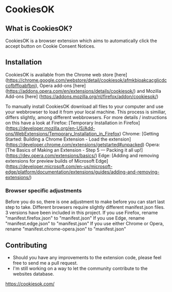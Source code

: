 # CookiesOK

## What is CookiesOK?
CookiesOK is a browser extension which aims to automatically click the accept button on Cookie Consent Notices.

## Installation
CookiesOK is available from the Chrome web store [here] (https://chrome.google.com/webstore/detail/cookiesok/afmkbjoakcacgljcdccofbffloabfbni), Opera add-ons [here] (https://addons.opera.com/en/extensions/details/cookiesok/) and Mozilla Add-ons [here] (https://addons.mozilla.org/nl/firefox/addon/cookiesok/)

To manually install CookiesOK download all files to your computer and use your webbrowser to load it from your local machine.
This process is similiar, differs slightly, among different webbrowsers.
For more details / instructions on this have a look at
Firefox: [Temporary Installation in Firefox] (https://developer.mozilla.org/en-US/Add-ons/WebExtensions/Temporary_Installation_in_Firefox)
Chrome: [Getting Started: Building a Chrome Extension - Load the extension] (https://developer.chrome.com/extensions/getstarted#unpacked)
Opera: [The Basics of Making an Extension - Step 5 — Packing it all up!] (https://dev.opera.com/extensions/basics/)
Edge: [Adding and removing extensions for preview builds of Microsoft Edge] (https://developer.microsoft.com/en-us/microsoft-edge/platform/documentation/extensions/guides/adding-and-removing-extensions/)

### Browser specific adjustments
Before you do so, there is one adjustment to make before you can start last step to take. Different browsers require slightly different manifest.json files. 3 versions have been included in this project.
If you use Firefox, rename "manifest.firefox.json" to "manifest.json"
If you use Edge, rename "manifest.edge.json" to "manifest.json"
If you use either Chrome or Opera, rename "manifest.chrome-opera.json" to "manifest.json"

## Contributing
- Should you have any improvements to the extension code, please feel free to send me a pull request.
- I'm still working on a way to let the community contribute to the websites database.

https://cookiesok.com/
